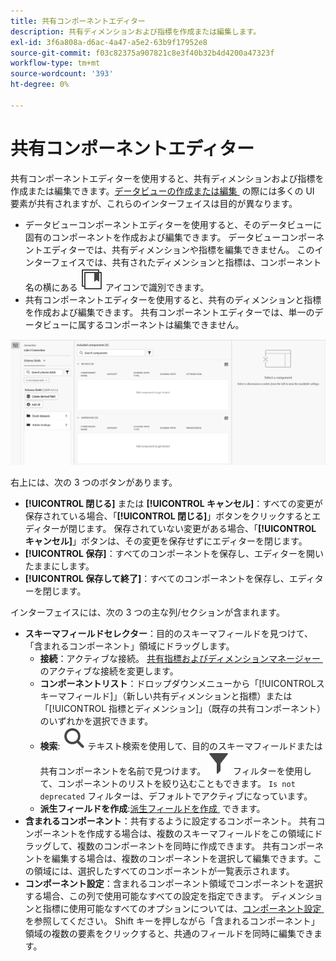 ```yaml
---
title: 共有コンポーネントエディター
description: 共有ディメンションおよび指標を作成または編集します。
exl-id: 3f6a808a-d6ac-4a47-a5e2-63b9f17952e8
source-git-commit: f03c82375a907821c8e3f40b32b4d4200a47323f
workflow-type: tm+mt
source-wordcount: '393'
ht-degree: 0%

---
```


# 共有コンポーネントエディター

共有コンポーネントエディターを使用すると、共有ディメンションおよび指標を作成または編集できます。 [&#x200B; データビューの作成または編集 &#x200B;](/help/data-views/create-dataview.md) の際には多くの UI 要素が共有されますが、これらのインターフェイスは目的が異なります。

* データビューコンポーネントエディターを使用すると、そのデータビューに固有のコンポーネントを作成および編集できます。 データビューコンポーネントエディターでは、共有ディメンションや指標を編集できません。 このインターフェイスでは、共有されたディメンションと指標は、コンポーネント名の横にある ![&#x200B; 共有コンポーネントアイコン &#x200B;](/help/assets/icons/CCLibrary.svg) アイコンで識別できます。
* 共有コンポーネントエディターを使用すると、共有のディメンションと指標を作成および編集できます。 共有コンポーネントエディターでは、単一のデータビューに属するコンポーネントは編集できません。

![&#x200B; コンポーネントエディターのスクリーンショット &#x200B;](assets/component-editor.png)

右上には、次の 3 つのボタンがあります。

* **[!UICONTROL 閉じる]** または **[!UICONTROL キャンセル]**：すべての変更が保存されている場合、「**[!UICONTROL 閉じる]**」ボタンをクリックするとエディターが閉じます。 保存されていない変更がある場合、「**[!UICONTROL キャンセル]**」ボタンは、その変更を保存せずにエディターを閉じます。
* **[!UICONTROL 保存]**：すべてのコンポーネントを保存し、エディターを開いたままにします。
* **[!UICONTROL 保存して終了]**：すべてのコンポーネントを保存し、エディターを閉じます。

インターフェイスには、次の 3 つの主な列/セクションが含まれます。

* **スキーマフィールドセレクター**：目的のスキーマフィールドを見つけて、「含まれるコンポーネント」領域にドラッグします。
   * **接続**：アクティブな接続。 [&#x200B; 共有指標およびディメンションマネージャー &#x200B;](smd-overview.md) のアクティブな接続を変更します。
   * **コンポーネントリスト**：ドロップダウンメニューから「[!UICONTROL &#x200B; スキーマフィールド &#x200B;]」（新しい共有ディメンションと指標）または「[!UICONTROL &#x200B; 指標とディメンション &#x200B;]」（既存の共有コンポーネント）のいずれかを選択できます。
   * **検索**: ![&#x200B; 検索アイコン &#x200B;](/help/assets/icons/Search.svg) テキスト検索を使用して、目的のスキーマフィールドまたは共有コンポーネントを名前で見つけます。 ![&#x200B; フィルターアイコン &#x200B;](/help/assets/icons/Filter.svg) フィルターを使用して、コンポーネントのリストを絞り込むこともできます。 `Is not deprecated` フィルターは、デフォルトでアクティブになっています。
   * **派生フィールドを作成**:[&#x200B; 派生フィールドを作成 &#x200B;](/help/data-views/derived-fields/derived-fields.md) できます。
* **含まれるコンポーネント**：共有するように設定するコンポーネント。 共有コンポーネントを作成する場合は、複数のスキーマフィールドをこの領域にドラッグして、複数のコンポーネントを同時に作成できます。 共有コンポーネントを編集する場合は、複数のコンポーネントを選択して編集できます。この領域には、選択したすべてのコンポーネントが一覧表示されます。
* **コンポーネント設定**：含まれるコンポーネント領域でコンポーネントを選択する場合、この列で使用可能なすべての設定を指定できます。 ディメンションと指標に使用可能なすべてのオプションについては、[&#x200B; コンポーネント設定 &#x200B;](/help/data-views/component-settings/overview.md) を参照してください。 Shift キーを押しながら「含まれるコンポーネント」領域の複数の要素をクリックすると、共通のフィールドを同時に編集できます。
